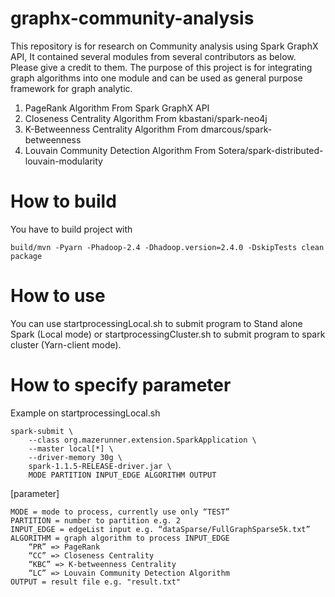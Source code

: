 # graphx-community-analysis

This repository is for research on Community analysis using Spark GraphX API, It contained several modules from several contributors as below. Please give a credit to them. The purpose of this project is for integrating graph algorithms into one module and can be used as general purpose framework for graph analytic.

1. PageRank Algorithm
From Spark GraphX API
2. Closeness Centrality Algorithm
From kbastani/spark-neo4j
3. K-Betweenness Centrality Algorithm 
From dmarcous/spark-betweenness
4. Louvain Community Detection Algorithm
From Sotera/spark-distributed-louvain-modularity


# How to build
	
You have to build project with 

	build/mvn -Pyarn -Phadoop-2.4 -Dhadoop.version=2.4.0 -DskipTests clean package


# How to use
	
You can use startprocessingLocal.sh to submit program to Stand alone Spark (Local mode) or startprocessingCluster.sh to submit program to spark cluster (Yarn-client mode).


# How to specify parameter

Example on startprocessingLocal.sh

	spark-submit \
        --class org.mazerunner.extension.SparkApplication \
        --master local[*] \
        --driver-memory 30g \
        spark-1.1.5-RELEASE-driver.jar \
        MODE PARTITION INPUT_EDGE ALGORITHM OUTPUT

[parameter]

	MODE = mode to process, currently use only “TEST”
	PARTITION = number to partition e.g. 2
	INPUT_EDGE = edgeList input e.g. “dataSparse/FullGraphSparse5k.txt”
	ALGORITHM = graph algorithm to process INPUT_EDGE 
		“PR” => PageRank
		“CC” => Closeness Centrality
		“KBC” => K-betweenness Centrality
		“LC” => Louvain Community Detection Algorithm
	OUTPUT = result file e.g. "result.txt" 
 

